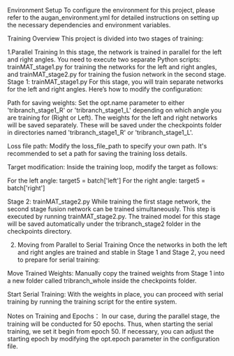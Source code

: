 Environment Setup
To configure the environment for this project, please refer to the augan_environment.yml for detailed instructions on setting up the necessary dependencies and environment variables.

Training Overview
This project is divided into two stages of training:

1.Parallel Training
  In this stage, the network is trained in parallel for the left and right angles. You need to execute two separate Python scripts: trainMAT_stage1.py for training the networks for the left and right angles, and trainMAT_stage2.py for training the fusion network in the second stage.
  Stage 1: trainMAT_stage1.py
  For this stage, you will train separate networks for the left and right angles. Here’s how to modify the configuration:
  
  Path for saving weights:
  Set the opt.name parameter to either 'tribranch_stage1_R' or 'tribranch_stage1_L' depending on which angle you are training for (Right or Left).
  The weights for the left and right networks will be saved separately. These will be saved under the checkpoints folder in directories named 'tribranch_stage1_R' or 'tribranch_stage1_L'.
  
  Loss file path:
  Modify the loss_file_path to specify your own path. It's recommended to set a path for saving the training loss details.
  
  Target modification:
  Inside the training loop, modify the target as follows:
  
  For the left angle: target5 = batch['left']
  For the right angle: target5 = batch['right']
  
  Stage 2: trainMAT_stage2.py
  While training the first stage network, the second stage fusion network can be trained simultaneously. This step is executed by running trainMAT_stage2.py. The trained model for this stage will be saved automatically under the tribranch_stage2 folder in the checkpoints directory.

2. Moving from Parallel to Serial Training
  Once the networks in both the left and right angles are trained and stable in Stage 1 and Stage 2, you need to prepare for serial training:
  
  Move Trained Weights:
  Manually copy the trained weights from Stage 1 into a new folder called tribranch_whole inside the checkpoints folder.
  
  Start Serial Training:
  With the weights in place, you can proceed with serial training by running the training script for the entire system.
  
  Notes on Training and Epochs：
  In our case, during the parallel stage, the training will be conducted for 50 epochs. Thus, when starting the serial training, we set it begin from epoch 50. If necessary, you can adjust the starting epoch by modifying the opt.epoch parameter in the configuration file.
